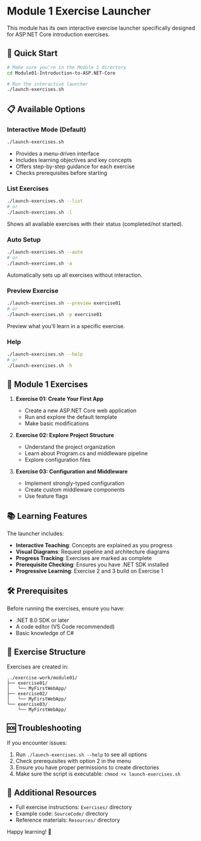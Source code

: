 # Module 1 Exercise Launcher

This module has its own interactive exercise launcher specifically designed for ASP.NET Core introduction exercises.

## 🚀 Quick Start

```bash
# Make sure you're in the Module 1 directory
cd Module01-Introduction-to-ASP.NET-Core

# Run the interactive launcher
./launch-exercises.sh
```

## 📋 Available Options

### Interactive Mode (Default)
```bash
./launch-exercises.sh
```
- Provides a menu-driven interface
- Includes learning objectives and key concepts
- Offers step-by-step guidance for each exercise
- Checks prerequisites before starting

### List Exercises
```bash
./launch-exercises.sh --list
# or
./launch-exercises.sh -l
```
Shows all available exercises with their status (completed/not started).

### Auto Setup
```bash
./launch-exercises.sh --auto
# or
./launch-exercises.sh -a
```
Automatically sets up all exercises without interaction.

### Preview Exercise
```bash
./launch-exercises.sh --preview exercise01
# or
./launch-exercises.sh -p exercise01
```
Preview what you'll learn in a specific exercise.

### Help
```bash
./launch-exercises.sh --help
# or
./launch-exercises.sh -h
```

## 🎯 Module 1 Exercises

1. **Exercise 01: Create Your First App**
   - Create a new ASP.NET Core web application
   - Run and explore the default template
   - Make basic modifications

2. **Exercise 02: Explore Project Structure**
   - Understand the project organization
   - Learn about Program.cs and middleware pipeline
   - Explore configuration files

3. **Exercise 03: Configuration and Middleware**
   - Implement strongly-typed configuration
   - Create custom middleware components
   - Use feature flags

## 📚 Learning Features

The launcher includes:
- **Interactive Teaching**: Concepts are explained as you progress
- **Visual Diagrams**: Request pipeline and architecture diagrams
- **Progress Tracking**: Exercises are marked as complete
- **Prerequisite Checking**: Ensures you have .NET SDK installed
- **Progressive Learning**: Exercise 2 and 3 build on Exercise 1

## 🛠️ Prerequisites

Before running the exercises, ensure you have:
- .NET 8.0 SDK or later
- A code editor (VS Code recommended)
- Basic knowledge of C#

## 📁 Exercise Structure

Exercises are created in:
```
../exercise-work/module01/
├── exercise01/
│   └── MyFirstWebApp/
├── exercise02/
│   └── MyFirstWebApp/
└── exercise03/
    └── MyFirstWebApp/
```

## 🆘 Troubleshooting

If you encounter issues:
1. Run `./launch-exercises.sh --help` to see all options
2. Check prerequisites with option 2 in the menu
3. Ensure you have proper permissions to create directories
4. Make sure the script is executable: `chmod +x launch-exercises.sh`

## 📖 Additional Resources

- Full exercise instructions: `Exercises/` directory
- Example code: `SourceCode/` directory
- Reference materials: `Resources/` directory

Happy learning! 🚀